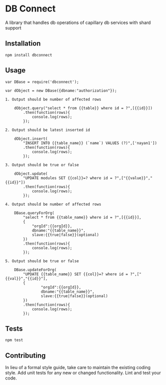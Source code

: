 DB Connect
=========

A library that handles db operations of capillary db services with shard support

## Installation

  `npm install dbconnect`

## Usage

    var DBase = require('dbconnect');

    var dObject = new DBase({dbname:"authorization"});
	
	1. Output should be number of affected rows 
		
		dObject.query("select * from {{table}} where id = ?",[{{id}}])
	    	.then(function(rows){
	        	console.log(rows);
	    	});

	2. Output should be latest inserted id

		dObject.insert(
			"INSERT INTO {{table_name}} (`name`) VALUES (?)",['nayan1'])
		    .then(function(rows){
	        	console.log(rows);
	     	});

    3. Output should be true or false

		dObject.update(
			"UPDATE modules SET {{col}}=? where id = ?",["{{value}}","{{id}}"])
	     	.then(function(rows){
	        	console.log(rows);
	    	});

    4. Output should be number of affected rows 

		DBase.queryForOrg(
			"select * from {{table_name}} where id = ?",[{{id}}],
	    	{
	    		"orgId":{{orgId}},
	    		dbname:"{{table_name}}",
	    		slave:{{true|false}}(optional)
	    	})
		    .then(function(rows){
		        console.log(rows);
		    });

    5. Output should be true or false

	    DBase.updateForOrg(
	    	"UPDATE {{table_name}} SET {{col}}=? where id = ?",["{{val}}","{{id}}"],
	     	{
		    		"orgId":{{orgId}},
		    		dbname:"{{table_name}}",
		    		slave:{{true|false}}(optional)
		    })
	     	.then(function(rows){
	        	console.log(rows);
	     	});

## Tests

  `npm test`

## Contributing

In lieu of a formal style guide, take care to maintain the existing coding style. Add unit tests for any new or changed functionality. Lint and test your code.